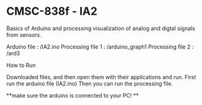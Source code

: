 # CMSC-838f - IA2

Basics of Arduino and processing visualization of analog and digtal signals from sensors. 

Arduino file : /IA2.ino
Processing file 1 : /arduino_graph1
Processing file 2 : /ard3

How to Run

Downloaded files, and then open them with their applications and run.
First run the arduino file (IA2.ino)
Then you can run the processing file.

**make sure the arduino is connected to your PC! **
